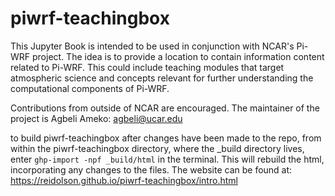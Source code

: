 # piwrf-teachingbox
This Jupyter Book is intended to be used in conjunction with NCAR's Pi-WRF project. The idea is to provide a location to contain information content related to Pi-WRF. This could include teaching modules that target atmospheric science and concepts relevant for further understanding the computational components of Pi-WRF. 

Contributions from outside of NCAR are encouraged. The maintainer of the project is Agbeli Ameko: agbeli@ucar.edu

to build piwrf-teachingbox after changes have been made to the repo, from within the piwrf-teachingbox directory, where the _build directory lives, enter `ghp-import -npf _build/html` in the terminal. This will rebuild the html, incorporating any changes to the files. The website can be found at: https://reidolson.github.io/piwrf-teachingbox/intro.html



